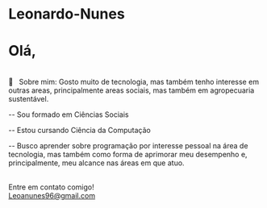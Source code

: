 # Leonardo-Nunes

# Olá,
 <br/> 💬  &nbsp; Sobre mim: Gosto muito de tecnologia, mas também tenho interesse em outras areas, principalmente areas sociais, mas também em agropecuaria sustentável.

<p> -- Sou formado em Ciências Sociais </p>
<p> -- Estou cursando Ciência da Computação </p>
<p>-- Busco aprender sobre programação por interesse pessoal na área de tecnologia, mas também como forma de aprimorar meu desempenho e, principalmente, meu alcance nas áreas em que atuo. </p>

<br/>Entre em contato comigo!
<br/> Leoanunes96@gmail.com